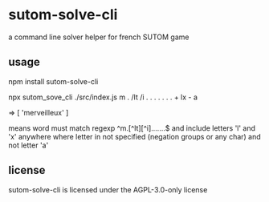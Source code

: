 # sutom-solve-cli

a command line solver helper for french SUTOM game

## usage

npm install sutom-solve-cli

npx sutom_sove_cli ./src/index.js m . /lt /i . . . . . . . + lx - a

=> [ 'merveilleux' ]

 means word must match regexp ^m.[^lt][^i].......$ and include letters 'l' and 'x' anywhere where letter in not specified (negation groups or any char) and not letter 'a'
 

## license

sutom-solve-cli is licensed under the AGPL-3.0-only license